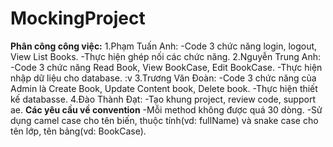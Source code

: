 # MockingProject
**Phân công công việc:**
1.Phạm Tuấn Anh:
-Code 3 chức năng login, logout, View List Books.
-Thực hiện ghép nối các chức năng.
2.Nguyễn Trung Anh:
-Code 3 chức năng Read Book, View BookCase, Edit BookCase.
-Thực hiện nhập dữ liệu cho database. :v
3.Trương Văn Đoàn:
-Code 3 chức năng của Admin là Create Book, Update Content book, Delete book.
-Thực hiện thiết kế databasse.
4.Đào Thành Đạt:
-Tạo khung project, review code, support ae.
**Các yêu cầu về convention**
-Mỗi method không được quá 30 dòng.
-Sử dụng camel case cho tên biến, thuộc tính(vd: fullName) và snake case cho tên lớp, tên bảng(vd: BookCase).
